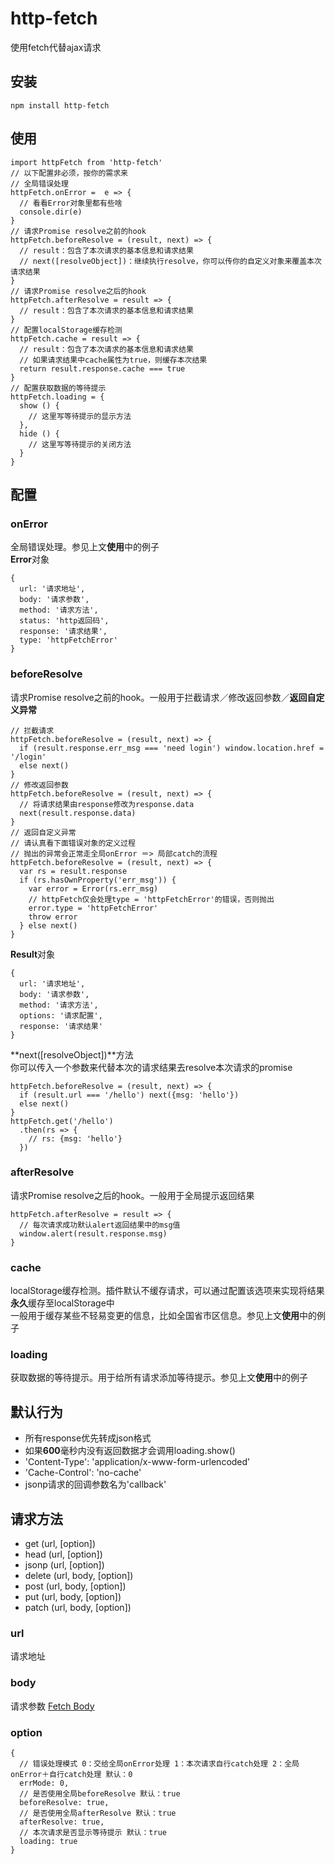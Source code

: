 # http-fetch
使用fetch代替ajax请求

## 安装
```
npm install http-fetch
```
## 使用
```
import httpFetch from 'http-fetch'
// 以下配置非必须，按你的需求来
// 全局错误处理
httpFetch.onError =  e => {
  // 看看Error对象里都有些啥
  console.dir(e)
}
// 请求Promise resolve之前的hook
httpFetch.beforeResolve = (result, next) => {
  // result：包含了本次请求的基本信息和请求结果
  // next([resolveObject])：继续执行resolve，你可以传你的自定义对象来覆盖本次请求结果
}
// 请求Promise resolve之后的hook
httpFetch.afterResolve = result => {
  // result：包含了本次请求的基本信息和请求结果
}
// 配置localStorage缓存检测
httpFetch.cache = result => {
  // result：包含了本次请求的基本信息和请求结果
  // 如果请求结果中cache属性为true，则缓存本次结果
  return result.response.cache === true
}
// 配置获取数据的等待提示
httpFetch.loading = {
  show () {
    // 这里写等待提示的显示方法
  },
  hide () {
    // 这里写等待提示的关闭方法
  }
}
```
## 配置
### onError
全局错误处理。参见上文**使用**中的例子<br>
**Error**对象
```
{
  url: '请求地址',
  body: '请求参数',
  method: '请求方法',
  status: 'http返回码',
  response: '请求结果',
  type: 'httpFetchError'
}
```
### beforeResolve
请求Promise resolve之前的hook。一般用于拦截请求／修改返回参数／**返回自定义异常**<br>
```
// 拦截请求
httpFetch.beforeResolve = (result, next) => {
  if (result.response.err_msg === 'need login') window.location.href = '/login'
  else next()
}
// 修改返回参数
httpFetch.beforeResolve = (result, next) => {
  // 将请求结果由response修改为response.data
  next(result.response.data)
}
// 返回自定义异常
// 请认真看下面错误对象的定义过程
// 抛出的异常会正常走全局onError ＝> 局部catch的流程
httpFetch.beforeResolve = (result, next) => {
  var rs = result.response
  if (rs.hasOwnProperty('err_msg')) {
    var error = Error(rs.err_msg)
    // httpFetch仅会处理type = 'httpFetchError'的错误，否则抛出
    error.type = 'httpFetchError'
    throw error
  } else next()
}
```
**Result**对象
```
{
  url: '请求地址',
  body: '请求参数',
  method: '请求方法',
  options: '请求配置',
  response: '请求结果'
}
```
**next([resolveObject])**方法<br>
你可以传入一个参数来代替本次的请求结果去resolve本次请求的promise
```
httpFetch.beforeResolve = (result, next) => {
  if (result.url === '/hello') next({msg: 'hello'})
  else next()
}
httpFetch.get('/hello')
  .then(rs => {
    // rs: {msg: 'hello'}
  })
```
### afterResolve
请求Promise resolve之后的hook。一般用于全局提示返回结果
```
httpFetch.afterResolve = result => {
  // 每次请求成功默认alert返回结果中的msg值
  window.alert(result.response.msg)
}
```
### cache
localStorage缓存检测。插件默认不缓存请求，可以通过配置该选项来实现将结果**永久**缓存至localStorage中<br>
一般用于缓存某些不轻易变更的信息，比如全国省市区信息。参见上文**使用**中的例子

### loading
获取数据的等待提示。用于给所有请求添加等待提示。参见上文**使用**中的例子<br>

## 默认行为
* 所有response优先转成json格式
* 如果**600**毫秒内没有返回数据才会调用loading.show()
* 'Content-Type': 'application/x-www-form-urlencoded'
* 'Cache-Control': 'no-cache'
* jsonp请求的回调参数名为'callback'

## 请求方法
* get (url, [option])
* head (url, [option])
* jsonp (url, [option])
* delete (url, body, [option])
* post (url, body, [option])
* put (url, body, [option])
* patch (url, body, [option])

### url
请求地址

### body
请求参数 [Fetch Body](https://developer.mozilla.org/en-US/docs/Web/API/Fetch_API/Using_Fetch#Body)

### option
```
{
  // 错误处理模式 0：交给全局onError处理 1：本次请求自行catch处理 2：全局onError＋自行catch处理 默认：0
  errMode: 0,
  // 是否使用全局beforeResolve 默认：true
  beforeResolve: true,
  // 是否使用全局afterResolve 默认：true
  afterResolve: true,
  // 本次请求是否显示等待提示 默认：true
  loading: true
}
```
